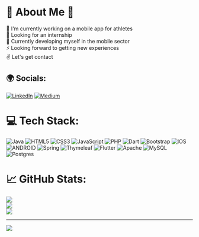 # 👾 About Me 👾
🔭 I'm currently working on a mobile app for athletes<br>🤝 Looking for an internship<br>📱 Currently developing myself in the mobile sector<br> ⚡ Looking forward to getting new experiences<br>✌️ Let's get contact


## 🌍 Socials:
[![LinkedIn](https://img.shields.io/badge/LinkedIn-%230077B5.svg?logo=linkedin&logoColor=white)](https://linkedin.com/in/kutaytunaeslek) [![Medium](https://img.shields.io/badge/Medium-12100E?logo=medium&logoColor=white)](https://medium.com/@eslek.kutay) 

# 💻 Tech Stack:
![Java](https://img.shields.io/badge/java-%23ED8B00.svg?style=flat&logo=java&logoColor=white) ![HTML5](https://img.shields.io/badge/html5-%23E34F26.svg?style=flat&logo=html5&logoColor=white) ![CSS3](https://img.shields.io/badge/css3-%231572B6.svg?style=flat&logo=css3&logoColor=white) ![JavaScript](https://img.shields.io/badge/javascript-%23323330.svg?style=flat&logo=javascript&logoColor=%23F7DF1E) ![PHP](https://img.shields.io/badge/php-%23777BB4.svg?style=flat&logo=php&logoColor=white) ![Dart](https://img.shields.io/badge/dart-%230175C2.svg?style=flat&logo=dart&logoColor=white) ![Bootstrap](https://img.shields.io/badge/bootstrap-%23563D7C.svg?style=flat&logo=bootstrap&logoColor=white) ![IOS](https://img.shields.io/badge/IOS-%2320232a.svg?style=flat&logo=apple&logoColor=white) ![ANDROID](https://img.shields.io/badge/android-%2320232a.svg?style=flat&logo=android&logoColor=%a4c639) ![Spring](https://img.shields.io/badge/spring-%236DB33F.svg?style=flat&logo=spring&logoColor=white) ![Thymeleaf](https://img.shields.io/badge/Thymeleaf-%23005C0F.svg?style=flat&logo=Thymeleaf&logoColor=white) ![Flutter](https://img.shields.io/badge/Flutter-%2302569B.svg?style=flat&logo=Flutter&logoColor=white) ![Apache](https://img.shields.io/badge/apache-%23D42029.svg?style=flat&logo=apache&logoColor=white) ![MySQL](https://img.shields.io/badge/mysql-%2300f.svg?style=flat&logo=mysql&logoColor=white) ![Postgres](https://img.shields.io/badge/postgres-%23316192.svg?style=flat&logo=postgresql&logoColor=white)
# 📈 GitHub Stats:
![](https://github-readme-stats.vercel.app/api?username=KutayTunaa&theme=dark&hide_border=false&include_all_commits=true&count_private=true)<br/>
![](https://github-readme-streak-stats.herokuapp.com/?user=KutayTunaa&theme=dark&hide_border=false)<br/>
![](https://github-readme-stats.vercel.app/api/top-langs/?username=KutayTunaa&theme=dark&hide_border=false&include_all_commits=true&count_private=true&layout=compact)

---
[![](https://visitcount.itsvg.in/api?id=KutayTunaa&icon=2&color=0)](https://visitcount.itsvg.in)

<!-- Proudly created with GPRM ( https://gprm.itsvg.in ) -->
